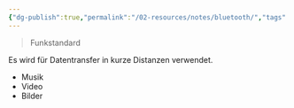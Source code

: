```yaml
---
{"dg-publish":true,"permalink":"/02-resources/notes/bluetooth/","tags":[null],"updated":"2024-07-19T10:44:06.000+02:00"}
---
```


> Funkstandard

Es wird für Datentransfer in kurze Distanzen verwendet.
- Musik
- Video
- Bilder
